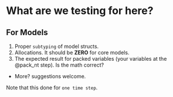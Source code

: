 # What are we testing for here?

## For Models

1. Proper `subtyping` of model structs.
2. Allocations. It should be **ZERO** for core models.
3. The expected result for packed variables (your variables at the @pack_nt step). Is the math correct?
- More? suggestions welcome.

Note that this done for `one time step`.